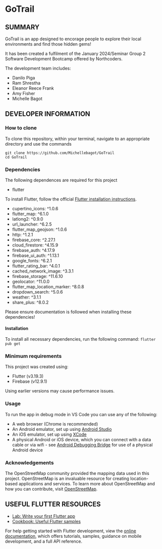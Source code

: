 # GoTrail

## SUMMARY

GoTrail is an app designed to encorage people to explore their local environments and find those hidden gems!

It has been created a fulfilment of the January 2024/Seminar Group 2 Software Development Bootcamp offered by Northcoders.

The development team includes:

* Danilo Piga
* Ram Shrestha
* Eleanor Reece Frank
* Amy Fisher
* Michelle Bagot

## DEVELOPER INFORMATION

### How to clone

To clone this repository, within your terminal, navigate to an appropriate directory and use the commands

```
git clone https://github.com/Michellebagot/GoTrail
cd GoTrail
```

### Dependencies

The following dependences are required for this project

- flutter

To install Flutter, follow the official [Flutter installation instructions](https://docs.flutter.dev/get-started/install).

- cupertino_icons: ^1.0.6
- flutter_map: ^6.1.0
- latlong2: ^0.9.0
- url_launcher: ^6.2.5
- flutter_map_geojson: ^1.0.6
- http: ^1.2.1
- firebase_core: ^2.27.1
- cloud_firestore: ^4.15.9
- firebase_auth: ^4.17.9
- firebase_ui_auth: ^1.13.1
- google_fonts: ^6.2.1
- flutter_rating_bar: ^4.0.1
- cached_network_image: ^3.3.1
- firebase_storage: ^11.6.10
- geolocator: ^11.0.0
- flutter_map_location_marker: ^8.0.8
- dropdown_search: ^5.0.6
- weather: ^3.1.1
- share_plus: ^8.0.2

Please ensure documentation is followed when installing these dependencies!

#### Installation
To install all necessary dependencies, run the following command:
`flutter pub get`

### Minimum requirements

This project was created using:

- Flutter (v3.19.3)
- Firebase (v12.9.1)

Using earlier versions may cause performance issues.

### Usage
To run the app in debug mode in VS Code you can use any of the following:
- A web browser (Chrome is recommended)
- An Android emulator, set up using [Android Studio](https://developer.android.com/studio)
- An iOS emulator, set up using [XCode](https://developer.apple.com/xcode/)
- A physical Android or iOS device, which you can connect with a data cable or via wifi - see [Android Debugging Bridge](https://developer.android.com/tools/adb) for use of a physical Android device

### Acknowledgements
The OpenStreetMap community provided the mapping data used in this project. OpenStreetMap is an invaluable resource for creating location-based applications and services. To learn more about OpenStreetMap and how you can contribute, visit [OpenStreetMap](https://www.openstreetmap.org/).

## USEFUL FLUTTER RESOURCES

- [Lab: Write your first Flutter app](https://docs.flutter.dev/get-started/codelab)
- [Cookbook: Useful Flutter samples](https://docs.flutter.dev/cookbook)

For help getting started with Flutter development, view the
[online documentation](https://docs.flutter.dev/), which offers tutorials,
samples, guidance on mobile development, and a full API reference.
